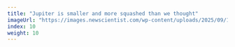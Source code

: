 ```yaml
---
title: "Jupiter is smaller and more squashed than we thought"
imageUrl: "https://images.newscientist.com/wp-content/uploads/2025/09/11142830/SEI_265606409.jpg?width=788"
index: 10
weight: 10
---
```

